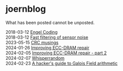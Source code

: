 # joernblog

What has been posted cannot be unposted.

2018-03-12 [Engel Coding](engel_coding.md)  
2018-03-12 [Fast filtering of sensor noise](sensor_noise.md)  
2023-05-15 [CRC musings](crc.md)  
2024-01-26 [Improving ECC-DRAM repair](ldpc_ecc.md)  
2024-02-05 [Improving ECC-DRAM repair - part 2](ldpc_chipkill.md)  
2024-02-07 [Whisperrandom](whisperrandom.md)  
2024-02-23 [A hacker's guide to Galois Field arithmetic](galois.md)  

